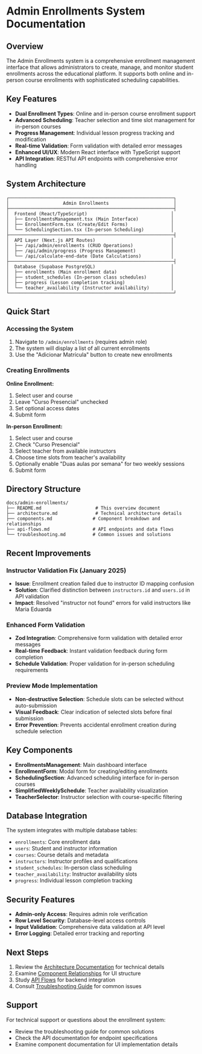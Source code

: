 # Admin Enrollments System Documentation

## Overview

The Admin Enrollments system is a comprehensive enrollment management interface that allows administrators to create, manage, and monitor student enrollments across the educational platform. It supports both online and in-person course enrollments with sophisticated scheduling capabilities.

## Key Features

- **Dual Enrollment Types**: Online and in-person course enrollment support
- **Advanced Scheduling**: Teacher selection and time slot management for in-person courses
- **Progress Management**: Individual lesson progress tracking and modification
- **Real-time Validation**: Form validation with detailed error messages
- **Enhanced UI/UX**: Modern React interface with TypeScript support
- **API Integration**: RESTful API endpoints with comprehensive error handling

## System Architecture

```
┌─────────────────────────────────────────────────────────────┐
│                    Admin Enrollments                        │
├─────────────────────────────────────────────────────────────┤
│  Frontend (React/TypeScript)                               │
│  ├── EnrollmentsManagement.tsx (Main Interface)            │
│  ├── EnrollmentForm.tsx (Create/Edit Forms)                │
│  └── SchedulingSection.tsx (In-person Scheduling)          │
├─────────────────────────────────────────────────────────────┤
│  API Layer (Next.js API Routes)                            │
│  ├── /api/admin/enrollments (CRUD Operations)              │
│  ├── /api/admin/progress (Progress Management)             │
│  └── /api/calculate-end-date (Date Calculations)           │
├─────────────────────────────────────────────────────────────┤
│  Database (Supabase PostgreSQL)                            │
│  ├── enrollments (Main enrollment data)                    │
│  ├── student_schedules (In-person class schedules)         │
│  ├── progress (Lesson completion tracking)                 │
│  └── teacher_availability (Instructor availability)        │
└─────────────────────────────────────────────────────────────┘
```

## Quick Start

### Accessing the System

1. Navigate to `/admin/enrollments` (requires admin role)
2. The system will display a list of all current enrollments
3. Use the "Adicionar Matrícula" button to create new enrollments

### Creating Enrollments

**Online Enrollment:**
1. Select user and course
2. Leave "Curso Presencial" unchecked
3. Set optional access dates
4. Submit form

**In-person Enrollment:**
1. Select user and course
2. Check "Curso Presencial"
3. Select teacher from available instructors
4. Choose time slots from teacher's availability
5. Optionally enable "Duas aulas por semana" for two weekly sessions
6. Submit form

## Directory Structure

```
docs/admin-enrollments/
├── README.md                    # This overview document
├── architecture.md              # Technical architecture details
├── components.md               # Component breakdown and relationships
├── api-flows.md                # API endpoints and data flows
└── troubleshooting.md          # Common issues and solutions
```

## Recent Improvements

### Instructor Validation Fix (January 2025)
- **Issue**: Enrollment creation failed due to instructor ID mapping confusion
- **Solution**: Clarified distinction between `instructors.id` and `users.id` in API validation
- **Impact**: Resolved "instructor not found" errors for valid instructors like Maria Eduarda

### Enhanced Form Validation
- **Zod Integration**: Comprehensive form validation with detailed error messages
- **Real-time Feedback**: Instant validation feedback during form completion
- **Schedule Validation**: Proper validation for in-person scheduling requirements

### Preview Mode Implementation
- **Non-destructive Selection**: Schedule slots can be selected without auto-submission
- **Visual Feedback**: Clear indication of selected slots before final submission
- **Error Prevention**: Prevents accidental enrollment creation during schedule selection

## Key Components

- **EnrollmentsManagement**: Main dashboard interface
- **EnrollmentForm**: Modal form for creating/editing enrollments
- **SchedulingSection**: Advanced scheduling interface for in-person courses
- **SimplifiedWeeklySchedule**: Teacher availability visualization
- **TeacherSelector**: Instructor selection with course-specific filtering

## Database Integration

The system integrates with multiple database tables:

- `enrollments`: Core enrollment data
- `users`: Student and instructor information
- `courses`: Course details and metadata
- `instructors`: Instructor profiles and qualifications
- `student_schedules`: In-person class scheduling
- `teacher_availability`: Instructor availability slots
- `progress`: Individual lesson completion tracking

## Security Features

- **Admin-only Access**: Requires admin role verification
- **Row Level Security**: Database-level access controls
- **Input Validation**: Comprehensive data validation at API level
- **Error Logging**: Detailed error tracking and reporting

## Next Steps

1. Review the [Architecture Documentation](./architecture.md) for technical details
2. Examine [Component Relationships](./components.md) for UI structure
3. Study [API Flows](./api-flows.md) for backend integration
4. Consult [Troubleshooting Guide](./troubleshooting.md) for common issues

## Support

For technical support or questions about the enrollment system:
- Review the troubleshooting guide for common solutions
- Check the API documentation for endpoint specifications
- Examine component documentation for UI implementation details